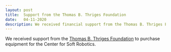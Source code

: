```yaml
---
layout: post
title:  Support from the Thomas B. Thriges Foundation
date:   04-11-2020
description: We received financial support from the Thomas B. Thriges Foundation to purchase equipment for the Center for Soft Robotics.
---
```

We received support from the [Thomas B. Thriges Foundation](https://thrigesfond.dk/) to purchase equipment for the Center for Soft Robotics.
